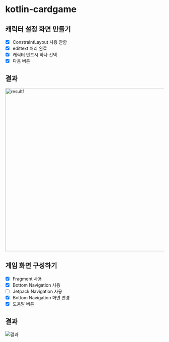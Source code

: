 # kotlin-cardgame
## 캐릭터 설정 화면 만들기
- [x] ConstraintLayout 사용 안함
- [x] edittext 처리 완료
- [x] 캐릭터 반드시 하나 선택
- [x] 다음 버튼

## 결과
<img width="519" alt="result1" src="https://user-images.githubusercontent.com/79190824/155174504-dd015354-4127-4797-a3e2-c5a347825503.png">

## 게임 화면 구성하기
- [x] Fragment 사용
- [x] Bottom Navigation 사용
- [ ] Jetpack Navigation 사용
- [x] Bottom Navigation 화면 변경
- [x] 도움말 버튼

## 결과
![결과](https://user-images.githubusercontent.com/79190824/155176273-adad454b-8047-4aad-b51d-d272aad6e411.gif)


